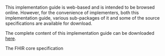 This implementation guide is web-based and is intended to be browsed online.  However, for the convenience of implementers, both this implementation guide, various sub-packages of it and some of the source specifications are available for download.

The complete content of this implementation guide can be downloaded [here](full-ig.zip).

The FHIR core specification